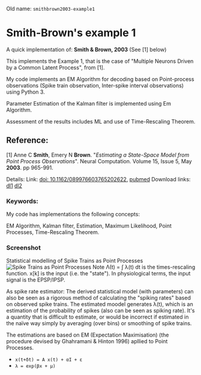 Old name: `smithbrown2003-example1`

# Smith-Brown's example 1
A quick implementation of: **Smith & Brown, 2003** (See [1] below)

This implements the Example 1, that is the case of "Multiple Neurons Driven by a Common Latent Process", from [1].

My code implements an EM Algorithm for decoding based on Point-process observations (Spike train observation, Inter-spike interval observations) using Python 3.

Parameter Estimation of the Kalman filter is implemented using Em Algorithm.

Assessment of the results includes ML and use of Time-Rescaling Theorem.

## Reference:
[1]
Anne C **Smith**, Emery N **Brown**.
"*Estimating a State-Space Model from Point Process Observations*".
Neural Computation.
Volume 15, Issue 5, May **2003**.
pp 965-991.

Details: Link: [doi: 10.1162/089976603765202622](https://doi.org/10.1162/089976603765202622),
[pubmed](https://pubmed.ncbi.nlm.nih.gov/12803953/) Download links:
[dl1](https://www.cmu.edu/dickson-prize/images/ENBrown_Dickson_Prize_Publications_12_06_18.pdf)
[dl2](http://annecsmith.net/images/State_Space_2003.pdf)


### Keywords:
My code has implementations the following concepts:

EM Algorithm, Kalman filter, Estimation, Maximum Likelihood, Point Processes, Time-Rescaling Theorem.

### Screenshot
Statistical modelling of Spike Trains as Point Processes
![Spike Trains as Point Processes](https://repository-images.githubusercontent.com/80567584/04691a80-5aa6-11eb-863e-9f2bab06be1b "Statisticall modelling of Spike Trains as Point Processes")
Note Λ(t) = ∫ λ(t) dt is the times-rescaling function. x[k] is the input (i.e. the "state"). In physiological terms, the input signal is the EPSP/IPSP.

As spike rate estimator: The derived statistical model (with parameters) can also be seen as a rigorous method of calculating the "spiking rates" based on observed spike trains. The estimated moodel generates λ(t), which is an estimation of the probability of spikes (also can be seen as spiking rate). It's a quantity that is difficult to estimate, or would be incorrect if estimated in the naïve way simply by averaging (over bins) or smoothing of spike trains.

The estimations are based on EM (Expectation Maximisation) (the procedure devised by Ghahramani & Hinton 1996) apllied to Point Processes.

* `x(t+δt) = A x(t) + αI + ε`
* `λ = exp(βx + μ)`
 
